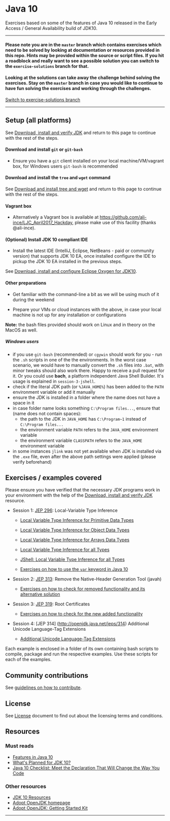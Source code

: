# Java 10

Exercises based on some of the features of Java 10 released in the Early Access / General Availability build of JDK10.

___

####   Please note you are in the `master` branch which contains exercises which need to be solved by looking at documentation or resources provided in this repo. Hints may be provided within the source or script files. If you hit a roadblock and really want to see a possible solution you can switch to the `exercise-solutions` branch for that. 

####   Looking at the solutions can take away the challenge behind solving the exercises. Stay on the `master` branch in case you would like to continue to have fun solving the exercises and working through the challenges.

[Switch to exercise-solutions branch](https://github.com/neomatrix369/java-10-and-beyond/blob/exercise-solutions/java10/README.md)

___

## Setup (all platforms)

See [Download, install and verify JDK](setupAndVerifyJDK.md) and return to this page to continue with the rest of the steps.
         
#### Download and install `git` or `git-bash`

- Ensure you have a `git` client installed on your local machine/VM/vagrant box, for Windows users `git-bash` is recommended 

#### Download and install the `tree` and `wget` command

See [Download and install tree and wget](setupTreeAndWget.md) and return to this page to continue with the rest of the steps.

#### Vagrant box

- Alternatively a Vagrant box is available at https://github.com/ali-ince/LJC_April2017_Hackday, please make use of this facility (thanks @ali-ince).

#### (Optional) Install JDK 10 compliant IDE

- Install the latest IDE (IntelliJ, Eclipse, NetBeans - paid or community version) that supports JDK 10 EA, once installed configure the IDE to pickup the JDK 10 EA installed in the previous steps.

See [Download, install and configure Eclipse Oxygen for JDK10](setupEclipseOxygen.md).

#### Other preparations

- Get familiar with the command-line a bit as we will be using much of it during the weekend

- Prepare your VMs or cloud instances with the above, in case your local machine is not up for any installation or configurations 

**Note:** the bash files provided should work on Linux and in theory on the MacOS as well.

##### Windows users

 - if you use `git-bash` (recommended) or `cgywin` should work for you - run the `.sh` scripts in one of the the environments. In the worst case scenario, we would have to manually convert the `.sh` files into `.bat`, with minor tweaks should also work there. Happy to receive a pull request for it. Or you could use **bach**, a platform independent Java Shell Builder. It's usage is explained in `session-3-jshell`.
 - check if the literal JDK path (or `%JAVA_HOME%`) has been added to the `PATH` environment variable or add it manually
 - ensure the JDK is installed in a folder where the name does not have a space in it 
 - in case folder name looks something `C:\Program files...`, ensure that (name does not contain spaces):
    - the path to the JDK in `JAVA_HOME` has `C:\Program~1` instead of `C:\Program files...`
    - the environment variable `PATH` refers to the `JAVA_HOME` environment variable
    - the environment variable `CLASSPATH` refers to the `JAVA_HOME` environment variable
 - in some instances `jlink` was not yet available when JDK is installed via the `.exe` file, even after the above path settings were applied (please verify beforehand)

## Exercises / examples covered

Please ensure you have verified that the necessary JDK programs work in your environment with the help of the [Download, install and verify JDK](setupAndVerifyJDK.md) resource. 

- Session 1: [JEP 296](http://openjdk.java.net/jeps/296): Local-Variable Type Inference
   - [Local Variable Type Inference for Primitive Data Types](JEP_286_Local-Variable_Type_Inference/01_Primitive_Data_Types/README.md)
   - [Local Variable Type Inference for Object Data Types](JEP_286_Local-Variable_Type_Inference/02_Object_Data_Types/README.md)
   - [Local Variable Type Inference for Arrays Data Types](JEP_286_Local-Variable_Type_Inference/03_Arrays_Data_Types/README.md)
   - [Local Variable Type Inference for all Types](JEP_286_Local-Variable_Type_Inference/04_Full_uses/README.md)
   - [JShell: Local Variable Type Inference for all Types](JEP_286_Local-Variable_Type_Inference/05_JShell/README.md)

   - [Exercises on how to use the `var` keyword in Java 10](JEP_286_Local-Variable_Type_Inference/06_More_Exercises/README.md)
   
- Session 2: [JEP 313](http://openjdk.java.net/jeps/313): Remove the Native-Header Generation Tool (javah)
   - [Exercises on how to check for removed functionality and its alternative solution](./JEP_313_Remove_the_Native-Header_Generation_Tool_(javah)/README.md)

- Session 3: [JEP 319](http://openjdk.java.net/jeps/319): Root Certificates 
   - [Exercises on how to check for the new added functionality](./JEP_319_Root_Certificates/README.md)

- Session 4: [JEP 314] (http://openjdk.java.net/jeps/314) Additional Unicode Language-Tag Extensions
   - [Additional Unicode Language-Tag Extensions](/JEP_314_Additional_Unicode_Language-Tag_Extensions/README.md)
        
Each example is enclosed in a folder of its own containing bash scripts to compile, package and run the respective examples. Use these scripts for each of the examples.

## Community contributions

See [guidelines on how to contribute](CONTRIBUTING.md).

## License

See [License](LICENSE) document to find out about the licensing terms and conditions.

## Resources

### Must reads
- [Features in Java 10](https://dzone.com/articles/features-in-java-10)
- [What's Planned for JDK 10?](https://dzone.com/articles/whats-planned-for-jdk-10)
- [Java 10 Checklist: Meet the Declaration That Will Change the Way You Code](https://blog.takipi.com/java-10-checklist-meet-the-declaration-that-will-change-the-way-you-code/)

### Other resources
- [JDK 10 Resources](./Java-10-Resources.md)
- [Adopt OpenJDK homepage](https://adoptopenjdk.java.net/)
- [Adopt OpenJDK: Getting Started Kit](http://bit.ly/1NUkPWw)

---
